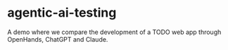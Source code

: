 # agentic-ai-testing
A demo where we compare the development of a TODO web app through OpenHands, ChatGPT and Claude.
